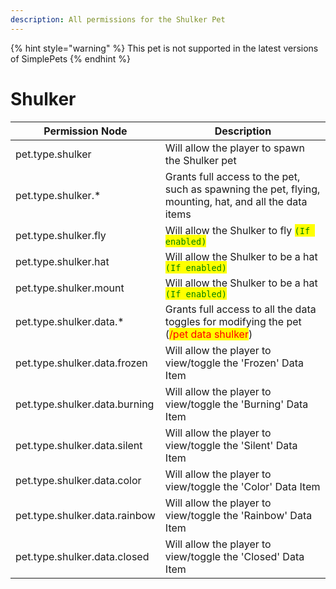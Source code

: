 ```yaml
---
description: All permissions for the Shulker Pet
---
```


{% hint style="warning" %}
This pet is not supported in the latest versions of SimplePets
{% endhint %}

# Shulker
| Permission Node | Description |
| - | - |
| pet.type.shulker | Will allow the player to spawn the Shulker pet |
| pet.type.shulker.* | Grants full access to the pet, such as spawning the pet, flying, mounting, hat, and all the data items |
| pet.type.shulker.fly | Will allow the Shulker to fly <mark style="color:green;">`(If enabled)`</mark> |
| pet.type.shulker.hat | Will allow the Shulker to be a hat <mark style="color:green;">`(If enabled)`</mark> |
| pet.type.shulker.mount | Will allow the Shulker to be a hat <mark style="color:green;">`(If enabled)`</mark> |
| pet.type.shulker.data.* | Grants full access to all the data toggles for modifying the pet (<mark style="color:red;">/pet data shulker</mark>) |
| pet.type.shulker.data.frozen | Will allow the player to view/toggle the 'Frozen' Data Item |
| pet.type.shulker.data.burning | Will allow the player to view/toggle the 'Burning' Data Item |
| pet.type.shulker.data.silent | Will allow the player to view/toggle the 'Silent' Data Item |
| pet.type.shulker.data.color | Will allow the player to view/toggle the 'Color' Data Item |
| pet.type.shulker.data.rainbow | Will allow the player to view/toggle the 'Rainbow' Data Item |
| pet.type.shulker.data.closed | Will allow the player to view/toggle the 'Closed' Data Item |


